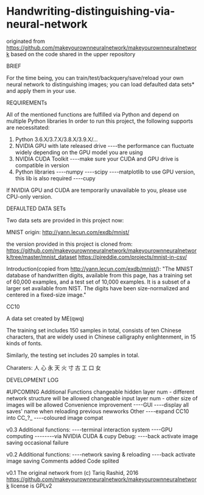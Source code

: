 # Handwriting-distinguishing-via-neural-network
originated from https://github.com/makeyourownneuralnetwork/makeyourownneuralnetwork
based on the code shared in the upper repository


BRIEF

For the time being, 
you can train/test/backquery/save/reload your own neural network to distinguishing images;
you can load defaulted data sets* and apply them in your use.


REQUIREMENTs

All of the mentioned functions are fulfilled via Python and depend on multiple Python libraries
In order to run this project, the following supports are necessitated:
1. Python 3.6.X/3.7.X/3.8.X/3.9.X/...
2. NVIDIA GPU with late released drive
   ----the performance can fluctuate widely depending on the GPU model you are using
3. NVIDIA CUDA Toolkit
   ----make sure your CUDA and GPU drive is compatible in version
4. Python libraries
   ----numpy
   ----scipy
   ----matplotlib
   to use GPU version, this lib is also required
   ----cupy
   
If NVIDIA GPU and CUDA are temporarily unavailable to you, please use CPU-only version.


DEFAULTED DATA SETs

Two data sets are provided in this project now:

MNIST
origin: http://yann.lecun.com/exdb/mnist/

the version provided in this project is cloned from:
https://github.com/makeyourownneuralnetwork/makeyourownneuralnetwork/tree/master/mnist_dataset
https://pjreddie.com/projects/mnist-in-csv/

Introduction(copied from http://yann.lecun.com/exdb/mnist/):
"The MNIST database of handwritten digits, available from this page, has a training set of 60,000 examples, and a test set of 10,000 examples. It is a subset of a larger set available from NIST. The digits have been size-normalized and centered in a fixed-size image."

CC10

A data set created by ME(qwq)

The training set includes 150 samples in total, 
consists of ten Chinese characters, that are widely used in Chinese calligraphy enlightenment, in 15 kinds of fonts.

Similarly, the testing set includes 20 samples in total.

Charaters: 人 心 永 天 火 寸 古 工 口 女


DEVELOPMENT LOG

#UPCOMING 
Additional Functions
changeable hidden layer num - different network structure will be allowed
changeable input layer num - other size of images will be allowed
Convenience improvement
----GUI
----display all saves' name when reloading previous newworks
Other
----expand CC10 into CC_?_
----coloured image compat

v0.3
Additional functions:
----terminal interaction system
----GPU computing
--------via NVIDIA CUDA & cupy
Debug:
----back activate image saving occasional failure

v0.2
Additional functions:
----network saving & reloading
----back activate image saving
Comments added
Code splited

v0.1
The original network from (c) Tariq Rashid, 2016
https://github.com/makeyourownneuralnetwork/makeyourownneuralnetwork
license is GPLv2






